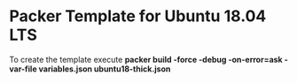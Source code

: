 # Packer Template for Ubuntu 18.04 LTS

To create the template execute **packer build -force -debug -on-error=ask -var-file variables.json ubuntu18-thick.json** 